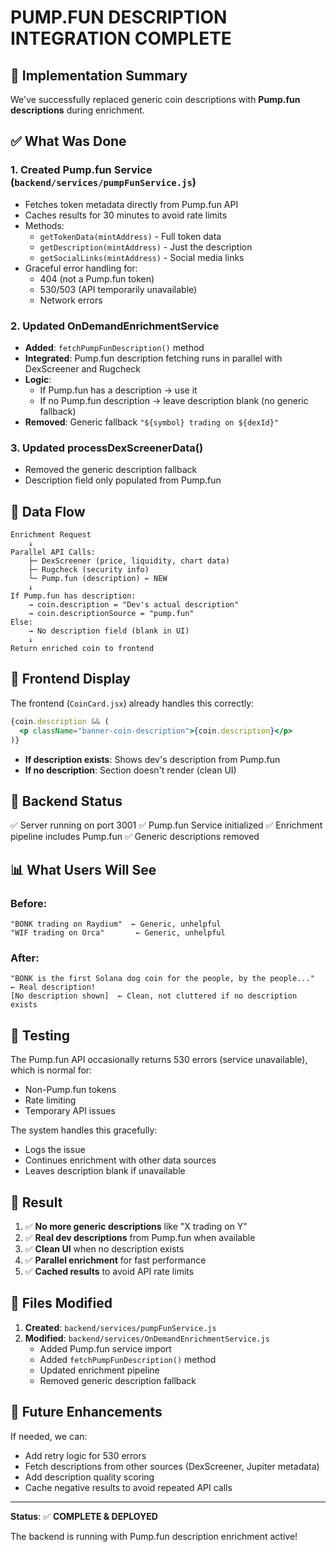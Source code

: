 # PUMP.FUN DESCRIPTION INTEGRATION COMPLETE

## 🎯 Implementation Summary

We've successfully replaced generic coin descriptions with **Pump.fun descriptions** during enrichment.

## ✅ What Was Done

### 1. **Created Pump.fun Service** (`backend/services/pumpFunService.js`)
   - Fetches token metadata directly from Pump.fun API
   - Caches results for 30 minutes to avoid rate limits
   - Methods:
     - `getTokenData(mintAddress)` - Full token data
     - `getDescription(mintAddress)` - Just the description
     - `getSocialLinks(mintAddress)` - Social media links
   - Graceful error handling for:
     - 404 (not a Pump.fun token)
     - 530/503 (API temporarily unavailable)
     - Network errors

### 2. **Updated OnDemandEnrichmentService**
   - **Added**: `fetchPumpFunDescription()` method
   - **Integrated**: Pump.fun description fetching runs in parallel with DexScreener and Rugcheck
   - **Logic**:
     - If Pump.fun has a description → use it
     - If no Pump.fun description → leave description blank (no generic fallback)
   - **Removed**: Generic fallback `"${symbol} trading on ${dexId}"`

### 3. **Updated processDexScreenerData()**
   - Removed the generic description fallback
   - Description field only populated from Pump.fun

## 🔄 Data Flow

```
Enrichment Request
    ↓
Parallel API Calls:
    ├─ DexScreener (price, liquidity, chart data)
    ├─ Rugcheck (security info)
    └─ Pump.fun (description) ← NEW
    ↓
If Pump.fun has description:
    → coin.description = "Dev's actual description"
    → coin.descriptionSource = "pump.fun"
Else:
    → No description field (blank in UI)
    ↓
Return enriched coin to frontend
```

## 📝 Frontend Display

The frontend (`CoinCard.jsx`) already handles this correctly:

```jsx
{coin.description && (
  <p className="banner-coin-description">{coin.description}</p>
)}
```

- **If description exists**: Shows dev's description from Pump.fun
- **If no description**: Section doesn't render (clean UI)

## 🚀 Backend Status

✅ Server running on port 3001
✅ Pump.fun Service initialized
✅ Enrichment pipeline includes Pump.fun
✅ Generic descriptions removed

## 📊 What Users Will See

### Before:
```
"BONK trading on Raydium"  ← Generic, unhelpful
"WIF trading on Orca"       ← Generic, unhelpful
```

### After:
```
"BONK is the first Solana dog coin for the people, by the people..."  ← Real description!
[No description shown]  ← Clean, not cluttered if no description exists
```

## 🧪 Testing

The Pump.fun API occasionally returns 530 errors (service unavailable), which is normal for:
- Non-Pump.fun tokens
- Rate limiting
- Temporary API issues

The system handles this gracefully:
- Logs the issue
- Continues enrichment with other data sources
- Leaves description blank if unavailable

## 🎨 Result

1. ✅ **No more generic descriptions** like "X trading on Y"
2. ✅ **Real dev descriptions** from Pump.fun when available
3. ✅ **Clean UI** when no description exists
4. ✅ **Parallel enrichment** for fast performance
5. ✅ **Cached results** to avoid API rate limits

## 📁 Files Modified

1. **Created**: `backend/services/pumpFunService.js`
2. **Modified**: `backend/services/OnDemandEnrichmentService.js`
   - Added Pump.fun service import
   - Added `fetchPumpFunDescription()` method
   - Updated enrichment pipeline
   - Removed generic description fallback

## 🔮 Future Enhancements

If needed, we can:
- Add retry logic for 530 errors
- Fetch descriptions from other sources (DexScreener, Jupiter metadata)
- Add description quality scoring
- Cache negative results to avoid repeated API calls

---

**Status**: ✅ **COMPLETE & DEPLOYED**

The backend is running with Pump.fun description enrichment active!
